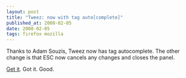 ```yaml
---
layout: post
title: "Tweez: now with tag auto[complete]"
published_at: 2008-02-05
date: 2008-02-05
tags: firefox mozilla
---
```


Thanks to Adam Souzis, Tweez now has tag autocomplete. The other change is that ESC now cancels any changes and closes the panel.

[Get it](https://addons.mozilla.org/en-US/firefox/addon/6353). Got it. Good.